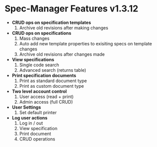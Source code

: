 # Spec-Manager Features v1.3.12

* <b>CRUD ops on specification templates</b>
    1. Archive old revisions after making changes
* <b>CRUD ops on specifications</b>
    1. Mass changes
    2. Auto add new template properties to exisiting specs on template changes
    3. Archive old revisions after changes made
* <b>View specifications</b>
    1. Single code search
    2. Advanced search (returns table)
* <b>Print specification documents</b>
    1. Print as standard document type
    2. Print as custom document type
* <b>Two level account control</b>
    1. User access (read + print)
    2. Admin access (full CRUD)
* <b>User Settings</b>
    1. Set default printer
* <b>Log user actions</b>
    1. Log in / out
    2. View specification
    3. Print document
    4. CRUD operations

#